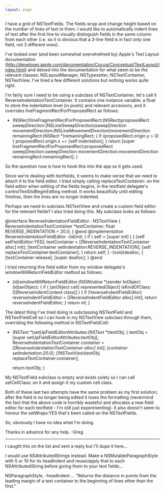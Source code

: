 ```yaml
---
layout: page
---
```




I have a grid of NSTextField<nowiki/>s. The fields wrap and change height based on the number of lines of text in them. I would like to automatically indent lines of text after the first line to visually distinguish fields in the same column from each other (i.e. so it is obvious that a 3-line field is in fact only one field, not 3 different ones).

I've looked over (and been somewhat overwhelmed by) Apple's Text Layout documentation (http://developer.apple.com/documentation/Cocoa/Conceptual/TextLayout/index.html) and delved into the documentation for what seem to be the relevant classes: NSLayoutManager, NSTypesetter, NSTextContainer, NSTextView. I've tried a few different solutions but nothing works quite right.

I'm fairly sure I need to be using a subclass of NSTextContainer, let's call it ReverseIndentationTextContainer. It contains one instance variable: a float to store the indentation level (in pixels) and relevant accessors, and it overrides lineFragmentRectForProposedRect as follows:
    
- (NSRect)lineFragmentRectForProposedRect:(NSRect)proposedRect sweepDirection:(NSLineSweepDirection)sweepDirection movementDirection:(NSLineMovementDirection)movementDirection remainingRect:(NSRect *)remainingRect;
{
	if (proposedRect.origin.y > 0) {
		proposedRect.origin.x += [self indentation];
	}
	return [super lineFragmentRectForProposedRect:proposedRect sweepDirection:sweepDirection movementDirection:movementDirection remainingRect:remainingRect];
}


So the question now is how to hook this into the app so it gets used.

Since we're dealing with textfields, it seems to make sense that we need to attach it to the field editor. I tried simply calling replaceTextContainer: on the field editor when editing of the fields begins, in the textfield delegate's controlTextDidBeginEditing method. It works beautifully until editing finishes, then the lines are no longer indented.

Perhaps we need to subclass NSTextView and create a custom field editor for the relevant fields? I also tried doing this. My subclass looks as follows:
    
@interface ReverseIndentationFieldEditor : NSTextView {
	ReverseIndentationTextContainer *textContainer;
	float REVERSE_INDENTATION = 20.0;
}
@end
@implementation ReverseIndentationFieldEditor
-(id)init;
{
	if ( self = [super init] ) {
		[self setFieldEditor:YES];
		textContainer = [[ReverseIndentationTextContainer alloc] init];
		[textContainer setIndentation:REVERSE_INDENTATION];
		[self replaceTextContainer:textContainer];
	}
	return self;
}
-(void)dealloc;
{
	[textContainer release];
	[super dealloc];
}
@end


I tried returning this field editor from my window delegate's windowWillReturnFieldEditor method as follows:
    
- (id)windowWillReturnFieldEditor:(NSWindow *)sender toObject:(id)anObject;
{
	if ( [anObject cell] representedObject] isKindOfClass:[[[ReverseIndentContent class]] ) {
		if (!reverseIndentFieldEditor)
			reverseIndentFieldEditor = [[ReverseIndentFieldEditor alloc] init];
		return reverseIndentFieldEditor;
	}
	return nil;
}



The latest thing I've tried doing is subclassing NSTextField and NSTextFieldCell so I can hook in my NSTextView subclass through them, overriding the following method in NSTextFieldCell:
    
- (NSText *)setUpFieldEditorAttributes:(NSText *)textObj;
{
	textObj = [super setUpFieldEditorAttributes:textObj];
	ReverseIndentationTextContainer *container = [[ReverseIndentationTextContainer alloc] init];
	[container setIndentation:20.0];
	[(NSTextView*)textObj replaceTextContainer:container];

	return textObj;
}

My NSTextField subclass is empty and exists solely so I can call setCellClass: on it and assign it my custom cell class.

Both of these last two attempts have the same problem as my first solution; after the field is no longer being edited it loses the formatting (nevermind the fact that the above code is horribly wasteful and allocates a new field editor for each textfield - I'm still just experimenting). It also doesn't seem to honour the setWraps:YES that's been called on the NSTextField<nowiki/>s.

So, obviously I have no idea what I'm doing.

Thanks in advance for any help.
-Greg

----
I caught this on the list and sent a reply but I'll dupe it here...

I would use NSAttributedStrings instead. Make a NSMutableParagraphStyle with 5 or 10 for its headIndent and reuse/apply that to each NSAttributedString before giving them to your text fields...

NSParagraphStyle, -headIndent ...
"Returns the distance in points from the leading margin of a text container to the beginning of lines other than the first."
